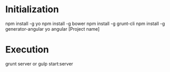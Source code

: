 # Initialization
npm install -g yo
npm install -g bower
npm install -g grunt-cli
npm install -g generator-angular
yo angular [Project name]

# Execution
grunt server or gulp start:server
